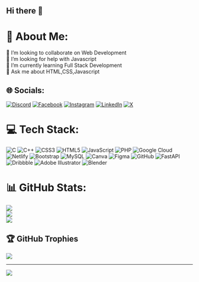 ## Hi there 👋

# 💫 About Me:
👯 I’m looking to collaborate on Web Development<br>🤝 I’m looking for help with Javascript<br>🌱 I’m currently learning Full Stack Development<br>💬 Ask me about HTML,CSS,Javascript



## 🌐 Socials:
[![Discord](https://img.shields.io/badge/Discord-%237289DA.svg?logo=discord&logoColor=white)](https://discord.gg/9PXqGhQ5) [![Facebook](https://img.shields.io/badge/Facebook-%231877F2.svg?logo=Facebook&logoColor=white)](https://facebook.com/muhammad.althafr) [![Instagram](https://img.shields.io/badge/Instagram-%23E4405F.svg?logo=Instagram&logoColor=white)](https://instagram.com/al_._thaf___) [![LinkedIn](https://img.shields.io/badge/LinkedIn-%230077B5.svg?logo=linkedin&logoColor=white)](https://linkedin.com/in/muhammed-althaf) [![X](https://img.shields.io/badge/X-black.svg?logo=X&logoColor=white)](https://x.com/Althaf1426) 

# 💻 Tech Stack:
![C](https://img.shields.io/badge/c-%2300599C.svg?style=for-the-badge&logo=c&logoColor=white) ![C++](https://img.shields.io/badge/c++-%2300599C.svg?style=for-the-badge&logo=c%2B%2B&logoColor=white) ![CSS3](https://img.shields.io/badge/css3-%231572B6.svg?style=for-the-badge&logo=css3&logoColor=white) ![HTML5](https://img.shields.io/badge/html5-%23E34F26.svg?style=for-the-badge&logo=html5&logoColor=white) ![JavaScript](https://img.shields.io/badge/javascript-%23323330.svg?style=for-the-badge&logo=javascript&logoColor=%23F7DF1E) ![PHP](https://img.shields.io/badge/php-%23777BB4.svg?style=for-the-badge&logo=php&logoColor=white) ![Google Cloud](https://img.shields.io/badge/GoogleCloud-%234285F4.svg?style=for-the-badge&logo=google-cloud&logoColor=white) ![Netlify](https://img.shields.io/badge/netlify-%23000000.svg?style=for-the-badge&logo=netlify&logoColor=#00C7B7) ![Bootstrap](https://img.shields.io/badge/bootstrap-%238511FA.svg?style=for-the-badge&logo=bootstrap&logoColor=white) ![MySQL](https://img.shields.io/badge/mysql-4479A1.svg?style=for-the-badge&logo=mysql&logoColor=white) ![Canva](https://img.shields.io/badge/Canva-%2300C4CC.svg?style=for-the-badge&logo=Canva&logoColor=white) ![Figma](https://img.shields.io/badge/figma-%23F24E1E.svg?style=for-the-badge&logo=figma&logoColor=white) ![GitHub](https://img.shields.io/badge/github-%23121011.svg?style=for-the-badge&logo=github&logoColor=white) ![FastAPI](https://img.shields.io/badge/FastAPI-005571?style=for-the-badge&logo=fastapi) ![Dribbble](https://img.shields.io/badge/Dribbble-EA4C89?style=for-the-badge&logo=dribbble&logoColor=white) ![Adobe Illustrator](https://img.shields.io/badge/adobe%20illustrator-%23FF9A00.svg?style=for-the-badge&logo=adobe%20illustrator&logoColor=white) ![Blender](https://img.shields.io/badge/blender-%23F5792A.svg?style=for-the-badge&logo=blender&logoColor=white)
# 📊 GitHub Stats:
![](https://github-readme-stats.vercel.app/api?username=Althaf14&theme=dark&hide_border=false&include_all_commits=false&count_private=false)<br/>
![](https://github-readme-streak-stats.herokuapp.com/?user=Althaf14&theme=dark&hide_border=false)<br/>
![](https://github-readme-stats.vercel.app/api/top-langs/?username=Althaf14&theme=dark&hide_border=false&include_all_commits=false&count_private=false&layout=compact)

## 🏆 GitHub Trophies
![](https://github-profile-trophy.vercel.app/?username=Althaf14&theme=radical&no-frame=false&no-bg=true&margin-w=4)

---
[![](https://visitcount.itsvg.in/api?id=Althaf14&icon=0&color=0)](https://visitcount.itsvg.in)

<!-- Proudly created with GPRM ( https://gprm.itsvg.in ) -->
